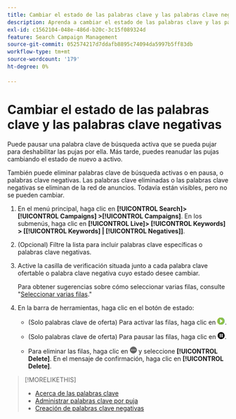 ```yaml
---
title: Cambiar el estado de las palabras clave y las palabras clave negativas
description: Aprenda a cambiar el estado de las palabras clave y las palabras clave negativas.
exl-id: c1562104-048e-486d-b20c-3c15f089324d
feature: Search Campaign Management
source-git-commit: 052574217d7ddafb8895c74094da5997b5ff83db
workflow-type: tm+mt
source-wordcount: '179'
ht-degree: 0%

---
```


# Cambiar el estado de las palabras clave y las palabras clave negativas

Puede pausar una palabra clave de búsqueda activa que se pueda pujar para deshabilitar las pujas por ella. Más tarde, puedes reanudar las pujas cambiando el estado de nuevo a activo.

También puede eliminar palabras clave de búsqueda activas o en pausa, o palabras clave negativas. Las palabras clave eliminadas o las palabras clave negativas se eliminan de la red de anuncios. Todavía están visibles, pero no se pueden cambiar.

1. En el menú principal, haga clic en **[!UICONTROL Search]> [!UICONTROL Campaigns] >[!UICONTROL Campaigns]**. En los submenús, haga clic en **[!UICONTROL Live]> [!UICONTROL Keywords] > \[[!UICONTROL Keywords] \| [!UICONTROL Negatives]\]**.

1. (Opcional) Filtre la lista para incluir palabras clave específicas o palabras clave negativas.

1. Active la casilla de verificación situada junto a cada palabra clave ofertable o palabra clave negativa cuyo estado desee cambiar.

   Para obtener sugerencias sobre cómo seleccionar varias filas, consulte &quot;[Seleccionar varias filas](/help/search-social-commerce/common-tasks/navigation-editing-selection/multiple-rows-select.md).&quot;

1. En la barra de herramientas, haga clic en el botón de estado:

   * (Solo palabras clave de oferta) Para activar las filas, haga clic en ![Activar](/help/search-social-commerce/assets/activate.png "Activar").

   * (Solo palabras clave de oferta) Para pausar las filas, haga clic en ![Pausar](/help/search-social-commerce/assets/pause.png "Pausar").

   * Para eliminar las filas, haga clic en ![Más](/help/search-social-commerce/assets/more.png "Más") y seleccione **[!UICONTROL Delete]**. En el mensaje de confirmación, haga clic en **[!UICONTROL Delete]**.

>[!MORELIKETHIS]
>
>* [Acerca de las palabras clave](keyword-about.md)
>* [Administrar palabras clave por puja](keyword-manage.md)
>* [Creación de palabras clave negativas](keyword-negative-create.md)

